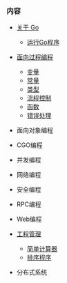 
### 内容

* [关于 Go](ch01/README.md)
   * [运行Go程序](ch01/01_运行Go程序.md)

* [面向过程编程](ch02/README.md)
   * [变量](ch02/01_变量.md)
   * [常量](ch02/02_常量.md)
   * [类型](ch02/03_类型.md)
   * [流程控制](ch02/04_流程控制.md)
   * [函数](ch02/05_函数.md)
   * [错误处理](ch02/06_错误处理.md)

* 面向对象编程

* CGO编程

* 并发编程

* 网络编程

* 安全编程

* RPC编程

* Web编程

* [工程管理](ch10/README.md)
   * [简单计算器](ch10/01_calc.md)
   * [排序程序](ch10/02_sorter.md)

* 分布式系统

